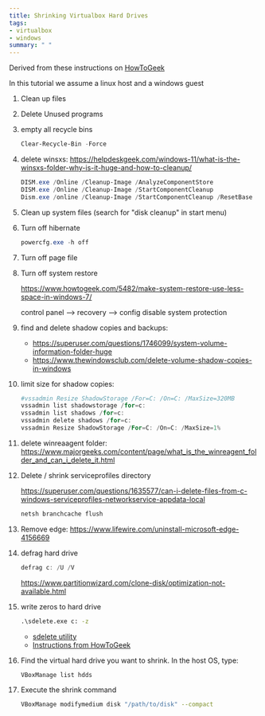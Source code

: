 ```yaml
---
title: Shrinking Virtualbox Hard Drives
tags:
- virtualbox
- windows
summary: " "
---
```


Derived from these instructions on [HowToGeek](https://www.howtogeek.com/312883/how-to-shrink-a-virtualbox-virtual-machine-and-free-up-disk-space/)

In this tutorial we assume a linux host and a windows guest

1. Clean up files
1. Delete Unused programs
1. empty all recycle bins

    ```powershell
    Clear-Recycle-Bin -Force
    ```

1. delete winsxs: <https://helpdeskgeek.com/windows-11/what-is-the-winsxs-folder-why-is-it-huge-and-how-to-cleanup/>

    ```powershell
    DISM.exe /Online /Cleanup-Image /AnalyzeComponentStore
    DISM.exe /Online /Cleanup-Image /StartComponentCleanup
    Dism.exe /online /Cleanup-Image /StartComponentCleanup /ResetBase
    ```

1. Clean up system files (search for "disk cleanup" in start menu)
1. Turn off hibernate

    ```powershell
    powercfg.exe -h off
    ```

1. Turn off page file
1. Turn off system restore

    <https://www.howtogeek.com/5482/make-system-restore-use-less-space-in-windows-7/>

    control panel --> recovery --> config disable system protection

1. find and delete shadow copies and backups: 
    * <https://superuser.com/questions/1746099/system-volume-information-folder-huge>
    * <https://www.thewindowsclub.com/delete-volume-shadow-copies-in-windows>

1. limit size for shadow copies: 

    ```powershell
    #vssadmin Resize ShadowStorage /For=C: /On=C: /MaxSize=320MB
    vssadmin list shadowstorage /for=c:
    vssadmin list shadows /for=c:
    vssadmin delete shadows /for=c:
    vssadmin Resize ShadowStorage /For=C: /On=C: /MaxSize=1%
    ```

1. delete winreaagent folder: <https://www.majorgeeks.com/content/page/what_is_the_winreagent_folder_and_can_i_delete_it.html>

1. Delete / shrink serviceprofiles directory

    <https://superuser.com/questions/1635577/can-i-delete-files-from-c-windows-serviceprofiles-networkservice-appdata-local>

    ```powershell
    netsh branchcache flush
    ```

1. Remove edge: <https://www.lifewire.com/uninstall-microsoft-edge-4156669>

1. defrag hard drive

    ```powershell
    defrag c: /U /V
    ```

    <https://www.partitionwizard.com/clone-disk/optimization-not-available.html>

1. write zeros to hard drive

    ```cmd
    .\sdelete.exe c: -z   
    ```

   * [sdelete utility](https://technet.microsoft.com/en-us/sysinternals/bb897443)
   * [Instructions from HowToGeek](https://www.howtogeek.com/312883/how-to-shrink-a-virtualbox-virtual-machine-and-free-up-disk-space/)

1. Find the virtual hard drive you want to shrink.  In the host OS, type:

    ```bash
    VBoxManage list hdds
    ```

1. Execute the shrink command

    ```bash
    VBoxManage modifymedium disk "/path/to/disk" --compact
    ```
